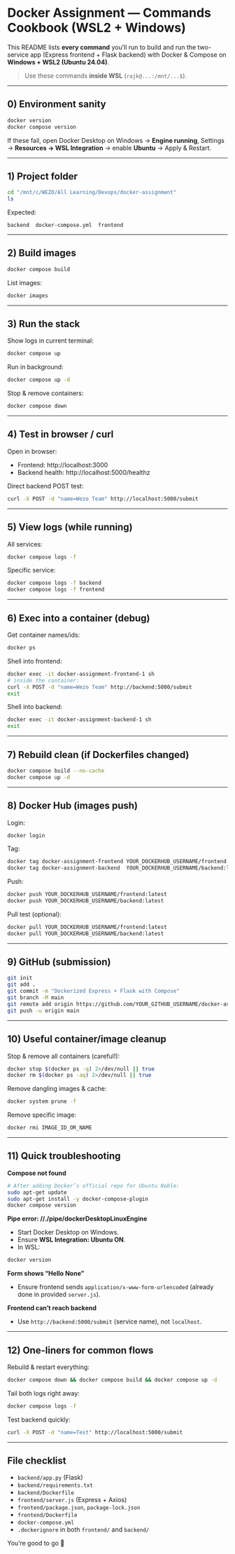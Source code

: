# Docker Assignment — Commands Cookbook (WSL2 + Windows)

This README lists **every command** you’ll run to build and run the two-service app (Express frontend + Flask backend) with Docker & Compose on **Windows + WSL2 (Ubuntu 24.04)**.

> Use these commands **inside WSL** (`rajk@...:/mnt/...$`).

---

## 0) Environment sanity

```bash
docker version
docker compose version
```

If these fail, open Docker Desktop on Windows → **Engine running**, Settings → **Resources → WSL Integration** → enable **Ubuntu** → Apply & Restart.

---

## 1) Project folder

```bash
cd "/mnt/c/WEZO/All Learning/Devops/docker-assignment"
ls
```

Expected:
```
backend  docker-compose.yml  frontend
```

---

## 2) Build images

```bash
docker compose build
```

List images:
```bash
docker images
```

---

## 3) Run the stack

Show logs in current terminal:
```bash
docker compose up
```

Run in background:
```bash
docker compose up -d
```

Stop & remove containers:
```bash
docker compose down
```

---

## 4) Test in browser / curl

Open in browser:
- Frontend: http://localhost:3000  
- Backend health: http://localhost:5000/healthz

Direct backend POST test:
```bash
curl -X POST -d "name=Wezo Team" http://localhost:5000/submit
```

---

## 5) View logs (while running)

All services:
```bash
docker compose logs -f
```

Specific service:
```bash
docker compose logs -f backend
docker compose logs -f frontend
```

---

## 6) Exec into a container (debug)

Get container names/ids:
```bash
docker ps
```

Shell into frontend:
```bash
docker exec -it docker-assignment-frontend-1 sh
# inside the container:
curl -X POST -d "name=Wezo Team" http://backend:5000/submit
exit
```

Shell into backend:
```bash
docker exec -it docker-assignment-backend-1 sh
exit
```

---

## 7) Rebuild clean (if Dockerfiles changed)

```bash
docker compose build --no-cache
docker compose up -d
```

---

## 8) Docker Hub (images push)

Login:
```bash
docker login
```

Tag:
```bash
docker tag docker-assignment-frontend YOUR_DOCKERHUB_USERNAME/frontend:latest
docker tag docker-assignment-backend  YOUR_DOCKERHUB_USERNAME/backend:latest
```

Push:
```bash
docker push YOUR_DOCKERHUB_USERNAME/frontend:latest
docker push YOUR_DOCKERHUB_USERNAME/backend:latest
```

Pull test (optional):
```bash
docker pull YOUR_DOCKERHUB_USERNAME/frontend:latest
docker pull YOUR_DOCKERHUB_USERNAME/backend:latest
```

---

## 9) GitHub (submission)

```bash
git init
git add .
git commit -m "Dockerized Express + Flask with Compose"
git branch -M main
git remote add origin https://github.com/YOUR_GITHUB_USERNAME/docker-assignment.git
git push -u origin main
```

---

## 10) Useful container/image cleanup

Stop & remove all containers (careful!):
```bash
docker stop $(docker ps -q) 2>/dev/null || true
docker rm $(docker ps -aq) 2>/dev/null || true
```

Remove dangling images & cache:
```bash
docker system prune -f
```

Remove specific image:
```bash
docker rmi IMAGE_ID_OR_NAME
```

---

## 11) Quick troubleshooting

**Compose not found**
```bash
# After adding Docker’s official repo for Ubuntu Noble:
sudo apt-get update
sudo apt-get install -y docker-compose-plugin
docker compose version
```

**Pipe error: //./pipe/dockerDesktopLinuxEngine**
- Start Docker Desktop on Windows.
- Ensure **WSL Integration: Ubuntu ON**.
- In WSL:
```bash
docker version
```

**Form shows “Hello None”**
- Ensure frontend sends `application/x-www-form-urlencoded` (already done in provided `server.js`).

**Frontend can’t reach backend**
- Use `http://backend:5000/submit` (service name), not `localhost`.

---

## 12) One-liners for common flows

Rebuild & restart everything:
```bash
docker compose down && docker compose build && docker compose up -d
```

Tail both logs right away:
```bash
docker compose logs -f
```

Test backend quickly:
```bash
curl -X POST -d "name=Test" http://localhost:5000/submit
```

---

## File checklist

- `backend/app.py` (Flask)
- `backend/requirements.txt`
- `backend/Dockerfile`
- `frontend/server.js` (Express + Axios)
- `frontend/package.json`, `package-lock.json`
- `frontend/Dockerfile`
- `docker-compose.yml`
- `.dockerignore` in both `frontend/` and `backend/`

You’re good to go 🚀
